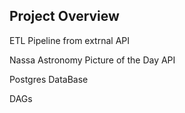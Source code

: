 ## Project Overview

ETL Pipeline from extrnal API

Nassa Astronomy Picture of the Day API

Postgres DataBase


DAGs
